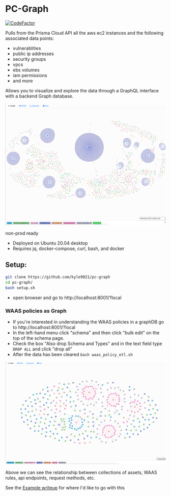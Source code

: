 # PC-Graph
[![CodeFactor](https://www.codefactor.io/repository/github/kyle9021/pc-graph/badge)](https://www.codefactor.io/repository/github/kyle9021/pc-graph)

Pulls from the Prisma Cloud API all the aws ec2 instances and the following associated data points:

* vulnerablities
* public ip addresses
* security groups
* vpcs
* ebs volumes
* iam permissions
* and more

Allows you to visualize and explore the data through a GraphQL interface with a backend Graph database. 

![screen_shot](./img/screen_shot.png)

non-prod ready

* Deployed on Ubuntu 20.04 desktop 
* Requires jq, docker-compose, curl, bash, and docker


## Setup:


```bash
git clone https://github.com/kyle9021/pc-graph
cd pc-graph/
bash setup.sh
```

* open browser and go to http://localhost:8001/?local

### WAAS policies as Graph

* If you're interested in understanding the WAAS policies in a graphDB go to http://localhost:8001/?local
* In the left-hand menu click "schema" and then click "bulk edit" on the top of the schema page.
* Check the box "Also drop Schema and Types" and in the text field type `DROP ALL` and click "drop all"
* After the data has been cleared `bash waas_policy_etl.sh`

![WAAS_POLICY_GRAPH](./img/WAAS_POLICY_GRAPH2.png)

Above we can see the relationship between collections of assets, WAAS rules, api endpoints, request methods, etc. 






See the [Example writeup](./examples/jq-rdf-bash.md) for where I'd like to go with this
